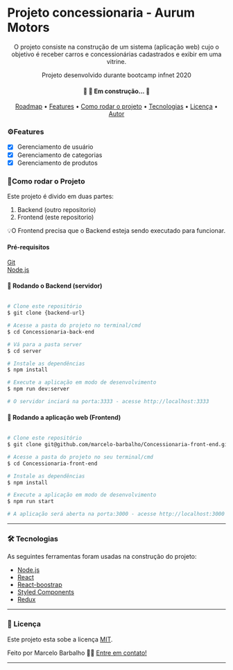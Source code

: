 # Projeto concessionaria - Aurum Motors

<p align="center">O projeto consiste na construção de um sistema (aplicação web) cujo o objetivo é receber carros e
concessionárias cadastrados e exibir em uma vitrine.</p>
<p align="center">Projeto desenvolvido durante bootcamp infnet 2020</p>
<h4 align="center"> 
	🚧 🚀 Em construção...  🚧
</h4>

<p align="center">
 <a href="#roadmap">Roadmap</a> •
 <a href="#features">Features</a> •
 <a href="#run">Como rodar o projeto</a> • 
 <a href="#tech">Tecnologias</a> • 
 <a href="#licence">Licença</a> • 
 <a href="https://github.com/marcelo-barbalho">Autor</a>
</p>


<h3 id='features'>⚙️Features</h3>

- [x] Gerenciamento de usuário
- [x] Gerenciamento de categorias
- [x] Gerenciamento de produtos

<h3 id='run'>🚀Como rodar o Projeto</h3>
Este projeto é divido em duas partes:
<ol>
	<li>Backend (outro repositorio) </li>
	<li>Frontend (este repositorio) </li>
</ol>

💡O Frontend precisa que o Backend esteja sendo executado para funcionar.
<h4>Pré-requisitos</h4>

[Git](https://git-scm.com)  
[Node.js](https://nodejs.org/en/)

#### 🎲 Rodando o Backend (servidor)

```bash

# Clone este repositório
$ git clone {backend-url}

# Acesse a pasta do projeto no terminal/cmd
$ cd Concessionaria-back-end

# Vá para a pasta server
$ cd server

# Instale as dependências
$ npm install

# Execute a aplicação em modo de desenvolvimento
$ npm run dev:server

# O servidor inciará na porta:3333 - acesse http://localhost:3333 

```

#### 🧭 Rodando a aplicação web (Frontend)

```bash

# Clone este repositório
$ git clone git@github.com/marcelo-barbalho/Concessionaria-front-end.git

# Acesse a pasta do projeto no seu terminal/cmd
$ cd Concessionaria-front-end

# Instale as dependências
$ npm install

# Execute a aplicação em modo de desenvolvimento
$ npm run start

# A aplicação será aberta na porta:3000 - acesse http://localhost:3000
```

---

<h3 id='tech'>🛠 Tecnologias</h3>

As seguintes ferramentas foram usadas na construção do projeto:

- [Node.js](https://nodejs.org/en/)
- [React](https://pt-br.reactjs.org/)
- [React-boostrap]()
- [Styled Components]()
- [Redux]()
---
<h3 id='licence'>📝 Licença</h3>

Este projeto esta sobe a licença [MIT](./LICENSE).

Feito por Marcelo Barbalho 👋🏽 [Entre em contato!](https://www.linkedin.com/in/marcelo-barbalho-cruz/)

---
